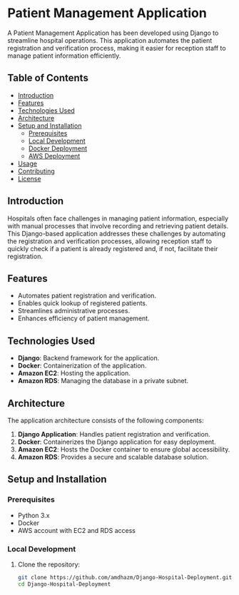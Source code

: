 # Patient Management Application

A Patient Management Application has been developed using Django to streamline hospital operations. This application automates the patient registration and verification process, making it easier for reception staff to manage patient information efficiently.

## Table of Contents

- [Introduction](#introduction)
- [Features](#features)
- [Technologies Used](#technologies-used)
- [Architecture](#architecture)
- [Setup and Installation](#setup-and-installation)
  - [Prerequisites](#prerequisites)
  - [Local Development](#local-development)
  - [Docker Deployment](#docker-deployment)
  - [AWS Deployment](#aws-deployment)
- [Usage](#usage)
- [Contributing](#contributing)
- [License](#license)

## Introduction

Hospitals often face challenges in managing patient information, especially with manual processes that involve recording and retrieving patient details. This Django-based application addresses these challenges by automating the registration and verification processes, allowing reception staff to quickly check if a patient is already registered and, if not, facilitate their registration.

## Features

- Automates patient registration and verification.
- Enables quick lookup of registered patients.
- Streamlines administrative processes.
- Enhances efficiency of patient management.

## Technologies Used

- **Django**: Backend framework for the application.
- **Docker**: Containerization of the application.
- **Amazon EC2**: Hosting the application.
- **Amazon RDS**: Managing the database in a private subnet.

## Architecture

The application architecture consists of the following components:

1. **Django Application**: Handles patient registration and verification.
2. **Docker**: Containerizes the Django application for easy deployment.
3. **Amazon EC2**: Hosts the Docker container to ensure global accessibility.
4. **Amazon RDS**: Provides a secure and scalable database solution.

## Setup and Installation

### Prerequisites

- Python 3.x
- Docker
- AWS account with EC2 and RDS access

### Local Development

1. Clone the repository:
   ```bash
   git clone https://github.com/amdhazm/Django-Hospital-Deployment.git
   cd Django-Hospital-Deployment
